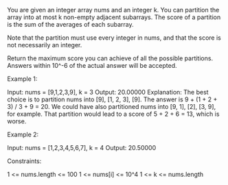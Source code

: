 You are given an integer array nums and an integer k. You can partition the
array into at most k non-empty adjacent subarrays. The score of a partition
is the sum of the averages of each subarray.

Note that the partition must use every integer in nums, and that the score is
not necessarily an integer.

Return the maximum score you can achieve of all the possible partitions.
Answers within 10^-6 of the actual answer will be accepted.


Example 1:


Input: nums = [9,1,2,3,9], k = 3
Output: 20.00000
Explanation: 
The best choice is to partition nums into [9], [1, 2, 3], [9]. The answer is
9 + (1 + 2 + 3) / 3 + 9 = 20.
We could have also partitioned nums into [9, 1], [2], [3, 9], for example.
That partition would lead to a score of 5 + 2 + 6 = 13, which is worse.


Example 2:


Input: nums = [1,2,3,4,5,6,7], k = 4
Output: 20.50000



Constraints:


1 <= nums.length <= 100
1 <= nums[i] <= 10^4
1 <= k <= nums.length




